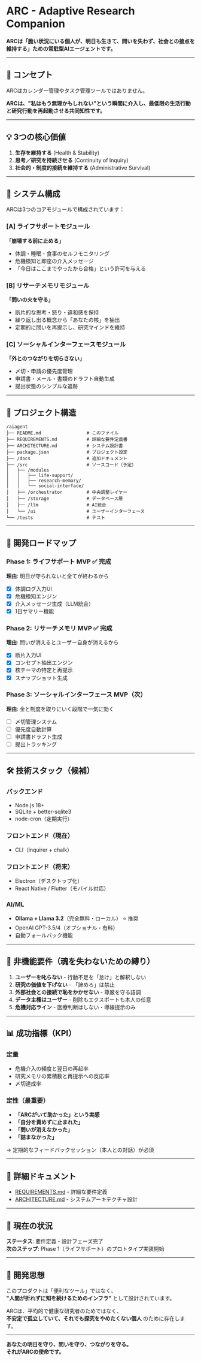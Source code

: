 # ARC - Adaptive Research Companion

**ARCは「脆い状況にいる個人が、明日も生きて、問いを失わず、社会との接点を維持する」ための常駐型AIエージェントです。**

---

## 🎯 コンセプト

ARCはカレンダー管理やタスク管理ツールではありません。

**ARCは、"私はもう無理かもしれない"という瞬間に介入し、最低限の生活行動と研究行動を再起動させる共同知性です。**

---

## 💡 3つの核心価値

1. **生存を維持する** (Health & Stability)
2. **思考／研究を持続させる** (Continuity of Inquiry)
3. **社会的・制度的接続を維持する** (Administrative Survival)

---

## 🧩 システム構成

ARCは3つのコアモジュールで構成されています：

### [A] ライフサポートモジュール
**「崩壊する前に止める」**

- 体調・睡眠・食事のセルフモニタリング
- 危機検知と即座の介入メッセージ
- 「今日はここまでやったから合格」という許可を与える

### [B] リサーチメモリモジュール
**「問いの火を守る」**

- 断片的な思考・怒り・違和感を保持
- 繰り返し出る概念から「あなたの核」を抽出
- 定期的に問いを再提示し、研究マインドを維持

### [C] ソーシャルインターフェースモジュール
**「外とのつながりを切らさない」**

- 〆切・申請の優先度管理
- 申請書・メール・書類のドラフト自動生成
- 提出状態のシンプルな追跡

---

## 📂 プロジェクト構造

```
/aiagent
├── README.md                 # このファイル
├── REQUIREMENTS.md           # 詳細な要件定義書
├── ARCHITECTURE.md           # システム設計書
├── package.json              # プロジェクト設定
├── /docs                     # 追加ドキュメント
├── /src                      # ソースコード（予定）
│   ├── /modules
│   │   ├── life-support/
│   │   ├── research-memory/
│   │   └── social-interface/
│   ├── /orchestrator         # 中央調整レイヤー
│   ├── /storage              # データベース層
│   ├── /llm                  # AI統合
│   └── /ui                   # ユーザーインターフェース
└── /tests                    # テスト
```

---

## 🚀 開発ロードマップ

### Phase 1: ライフサポート MVP ✅ **完成**
**理由**: 明日が守られないと全てが終わるから

- [x] 体調ログ入力UI
- [x] 危機検知エンジン
- [x] 介入メッセージ生成（LLM統合）
- [x] 1日サマリー機能

### Phase 2: リサーチメモリ MVP ✅ **完成**
**理由**: 問いが消えるとユーザー自身が消えるから

- [x] 断片入力UI
- [x] コンセプト抽出エンジン
- [x] 核テーマの特定と再提示
- [x] スナップショット生成

### Phase 3: ソーシャルインターフェース MVP（次）
**理由**: 金と制度を取りにいく段階で一気に効く

- [ ] 〆切管理システム
- [ ] 優先度自動計算
- [ ] 申請書ドラフト生成
- [ ] 提出トラッキング

---

## 🛠️ 技術スタック（候補）

### バックエンド
- Node.js 18+
- SQLite + better-sqlite3
- node-cron（定期実行）

### フロントエンド（現在）
- CLI（inquirer + chalk）

### フロントエンド（将来）
- Electron（デスクトップ化）
- React Native / Flutter（モバイル対応）

### AI/ML
- **Ollama + Llama 3.2**（完全無料・ローカル） ⭐ 推奨
- OpenAI GPT-3.5/4（オプショナル・有料）
- 自動フォールバック機能

---

## 📜 非機能要件（魂を失わないための縛り）

1. **ユーザーを叱らない** - 行動不足を「怠け」と解釈しない
2. **研究の価値を下げない** - 「諦めろ」は禁止
3. **外部社会との接続で恥をかかせない** - 尊厳を守る語調
4. **データ主権はユーザー** - 削除もエクスポートも本人の任意
5. **危機対応ライン** - 医療判断はしない・導線提示のみ

---

## 📊 成功指標（KPI）

### 定量
- 危機介入の頻度と翌日の再起率
- 研究メモリの累積数と再提示への反応率
- 〆切達成率

### 定性（最重要）
- **「ARCがいて助かった」という実感**
- **「自分を責めずに止まれた」**
- **「問いが消えなかった」**
- **「詰まなかった」**

→ 定期的なフィードバックセッション（本人との対話）が必須

---

## 📖 詳細ドキュメント

- [REQUIREMENTS.md](./REQUIREMENTS.md) - 詳細な要件定義
- [ARCHITECTURE.md](./ARCHITECTURE.md) - システムアーキテクチャ設計

---

## 🧭 現在の状況

**ステータス**: 要件定義・設計フェーズ完了  
**次のステップ**: Phase 1（ライフサポート）のプロトタイプ実装開始

---

## 🤝 開発思想

このプロダクトは「便利なツール」ではなく、  
**"人間が折れずに知を続けるためのインフラ"** として設計されています。

ARCは、平均的で健康な研究者のためではなく、  
**不安定で孤立していて、それでも探究をやめたくない個人** のために存在します。

---

**あなたの明日を守り、問いを守り、つながりを守る。**  
**それがARCの使命です。**

